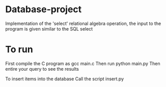 Database-project
================
Implementation of the 'select' relational algebra operation, the input to the program is given similar to the SQL select

To run
======

First compile the C program as
gcc main.c
Then run
python main.py
Then entire your query to see the results

To insert items into the database
Call the script insert.py
